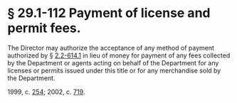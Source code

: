 # § 29.1-112 Payment of license and permit fees.

<p>The Director may authorize the acceptance of any method of payment authorized by § <a href='http://law.lis.virginia.gov/vacode/2.2-614.1/'>2.2-614.1</a> in lieu of money for payment of any fees collected by the Department or agents acting on behalf of the Department for any licenses or permits issued under this title or for any merchandise sold by the Department.</p><p>1999, c. <a href='http://lis.virginia.gov/cgi-bin/legp604.exe?991+ful+CHAP0254'>254</a>; 2002, c. <a href='http://lis.virginia.gov/cgi-bin/legp604.exe?021+ful+CHAP0719'>719</a>.</p>